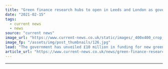 ```yaml
---
title: "Green finance research hubs to open in Leeds and London as government unveils £10m funding"
date: "2021-02-15"
tags: 
  - current news
  - news
source: "current news"
image_url: "https://www.current-news.co.uk/static/images/_400x400_crop_center-center/Leeds-image-Mark-Stevenson.jpg"
image_fp: "/assets/img/post_thumbnails/126.jpg"
lead: "​The government has unveiled £10 million in funding for new green finance research hubs in a bid to position Leeds and London as “global centres for green finance”."
article_url: "https://www.current-news.co.uk/news/green-finance-research-hubs-to-open-in-leeds-and-london-as-government-unveils-10m-funding?utm_source=rss-feeds&utm_medium=rss&utm_campaign=rss"
---
```


---
